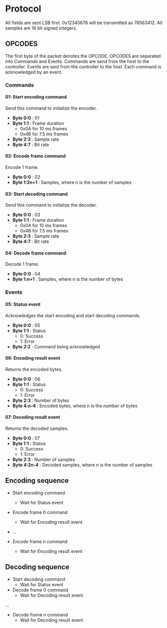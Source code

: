 # Protocol
All fields are sent LSB first. 0x12345678 will be transmitted as 78563412. All samples are 
16 bit signed integers. 

## OPCODES
The first byte of the packet denotes the OPCODE. OPCODES are separated into Commands and Events.
Commands are send from the host to the controller. Events are sent from the controller to the host. 
Each command is acknowledged by an event. 

### Commands
#### 01: Start encoding command
Send this command to initialize the encoder.

- **Byte 0:0** : 01
- **Byte 1:1** : Frame duration
    - 0x0A for 10 ms frames 
    - 0x4B for 7.5 ms frames
- **Byte 2:3** : Sample rate
- **Byte 4:7** : Bit rate

#### 02: Encode frame command
Encode 1 frame.

- **Byte 0:0**      : 02
- **Byte 1:2n+1**   : Samples, where n is the number of samples

#### 03: Start decoding command
Send this command to initialize the decoder.

- **Byte 0:0** : 03
- **Byte 1:1** : Frame duration
    - 0x0A for 10 ms frames 
    - 0x4B for 7.5 ms frames
- **Byte 2:3** : Sample rate
- **Byte 4:7** : Bit rate

#### 04: Decode frame command
Decode 1 frame.

- **Byte 0:0**      : 04
- **Byte 1:n+1**    : Samples, where n is the number of bytes

### Events
#### 05: Status event
Acknowledges the start encoding and start decoding commands.

- **Byte 0:0** : 05
- **Byte 1:1** : Status
    - 0: Success
    - 1: Error
- **Byte 2:2** : Command being acknowledged

#### 06: Encoding result event
Returns the encoded bytes.

- **Byte 0:0** : 06
- **Byte 1:1** : Status
    - 0: Success
    - 1: Error
- **Byte 2:3** : Number of bytes
- **Byte 4:n-4** : Encoded bytes, where n is the number of bytes

#### 07: Decoding result event
Returns the decoded samples.

- **Byte 0:0** : 07
- **Byte 1:1** : Status
    - 0: Success
    - 1: Error
- **Byte 2:3** : Number of samples
- **Byte 4:2n-4** : Decoded samples, where n is the number of samples

## Encoding sequence

- Start encoding command
    - Wait for Status event
- Encode frame 0 command
    - Wait for Encoding result event

- ...

- Encode frame n command
    - Wait for Encoding result event


## Decoding sequence

- Start decoding command
    - Wait for Status event
- Decode frame 0 command
    - Wait for Decoding result event

...

- Decode frame n command
    - Wait for Decoding result event